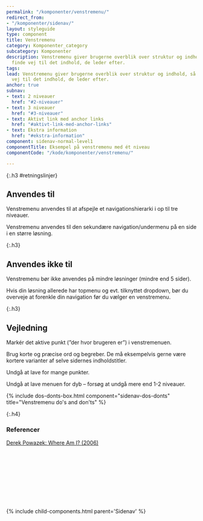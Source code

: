 ```yaml
---
permalink: "/komponenter/venstremenu/"
redirect_from:
- "/komponenter/sidenav/"
layout: styleguide
type: component
title: Venstremenu
category: Komponenter_category
subcategory: Komponenter
description: Venstremenu giver brugerne overblik over struktur og indhold, så de kan
  finde vej til det indhold, de leder efter.
tags: 
lead: Venstremenu giver brugerne overblik over struktur og indhold, så de kan finde
  vej til det indhold, de leder efter.
anchor: true
subnav:
- text: 2 niveauer
  href: "#2-niveauer"
- text: 3 niveauer
  href: "#3-niveauer"
- text: Aktivt link med anchor links
  href: "#aktivt-link-med-anchor-links"
- text: Ekstra information
  href: "#ekstra-information"
component: sidenav-normal-level1
componentTitle: Eksempel på venstremenu med ét niveau
componentCode: "/kode/komponenter/venstremenu/"

---
```

{:.h3 #retningslinjer}
## Anvendes til

Venstremenu anvendes til at afspejle et navigationshierarki i op til tre niveauer.

Venstremenu anvendes til den sekundære navigation/undermenu på en side i en større løsning.

{:.h3}
## Anvendes ikke til

Venstremenu bør ikke anvendes på mindre løsninger (mindre end 5 sider).

Hvis din løsning allerede har topmenu og evt. tilknyttet dropdown, bør du overveje at forenkle din navigation før du vælger en venstremenu.

{:.h3}
## Vejledning

Markér det aktive punkt (”der hvor brugeren er”) i venstremenuen.

Brug korte og præcise ord og begreber. De må eksempelvis gerne være kortere varianter af selve sidernes indholdstitler.

Undgå at lave for mange punkter.

Undgå at lave menuen for dyb – forsøg at undgå mere end 1-2 niveauer.

{% include dos-donts-box.html component="sidenav-dos-donts" title="Venstremenu do's and don'ts" %}

{:.h4}
### Referencer

<a href="http://www.alistapart.com/articles/whereami" class="icon-link">Derek Powazek: Where Am I? (2006)<svg class="icon-svg" focusable="false" aria-hidden="true"><use xlink:href="#open-in-new"></use></svg></a>

{% include child-components.html parent='Sidenav' %}